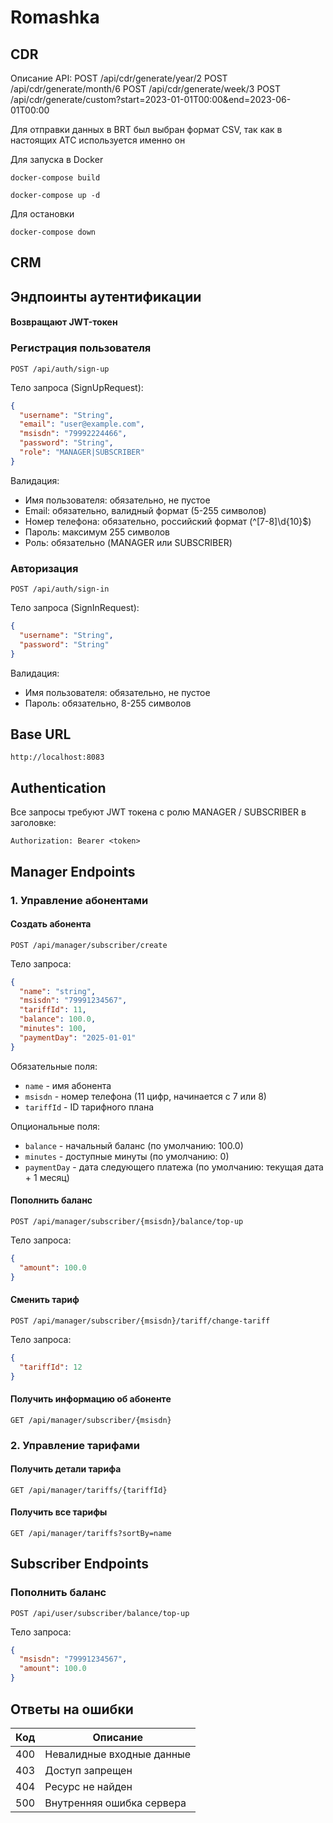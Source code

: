 # Romashka
## CDR

Описание API:
POST /api/cdr/generate/year/2
POST /api/cdr/generate/month/6
POST /api/cdr/generate/week/3
POST /api/cdr/generate/custom?start=2023-01-01T00:00&end=2023-06-01T00:00

Для отправки данных в BRT был выбран формат CSV, так как в настоящих ATC используется именно он

Для запуска в Docker

```
docker-compose build
```

```
docker-compose up -d
```

Для остановки

```
docker-compose down
```

## CRM

## Эндпоинты аутентификации

#### Возвращают JWT-токен

### Регистрация пользователя
```
POST /api/auth/sign-up
```
Тело запроса (SignUpRequest):
```json
{
  "username": "String",
  "email": "user@example.com",
  "msisdn": "79992224466",
  "password": "String",
  "role": "MANAGER|SUBSCRIBER"
}
```
Валидация:
- Имя пользователя: обязательно, не пустое
- Email: обязательно, валидный формат (5-255 символов)
- Номер телефона: обязательно, российский формат (^[7-8]\d{10}$)
- Пароль: максимум 255 символов
- Роль: обязательно (MANAGER или SUBSCRIBER)

### Авторизация
```
POST /api/auth/sign-in
```
Тело запроса (SignInRequest):
```json
{
  "username": "String",
  "password": "String"
}
```
Валидация:
- Имя пользователя: обязательно, не пустое
- Пароль: обязательно, 8-255 символов

## Base URL
```http://localhost:8083```

## Authentication
Все запросы требуют JWT токена с ролю MANAGER / SUBSCRIBER в заголовке:
```
Authorization: Bearer <token>
```

## Manager Endpoints

### 1. Управление абонентами

#### Создать абонента
```
POST /api/manager/subscriber/create
```
Тело запроса:
```json
{
  "name": "string",
  "msisdn": "79991234567",
  "tariffId": 11,
  "balance": 100.0,
  "minutes": 100,
  "paymentDay": "2025-01-01"
}
```
Обязательные поля:
- `name` - имя абонента
- `msisdn` - номер телефона (11 цифр, начинается с 7 или 8)
- `tariffId` - ID тарифного плана

Опциональные поля:
- `balance` - начальный баланс (по умолчанию: 100.0)
- `minutes` - доступные минуты (по умолчанию: 0)
- `paymentDay` - дата следующего платежа (по умолчанию: текущая дата + 1 месяц)

#### Пополнить баланс
```
POST /api/manager/subscriber/{msisdn}/balance/top-up
```
Тело запроса:
```json
{
  "amount": 100.0
}
```

#### Сменить тариф
```
POST /api/manager/subscriber/{msisdn}/tariff/change-tariff
```
Тело запроса:
```json
{
  "tariffId": 12
}
```

#### Получить информацию об абоненте
```
GET /api/manager/subscriber/{msisdn}
```

### 2. Управление тарифами

#### Получить детали тарифа
```
GET /api/manager/tariffs/{tariffId}
```

#### Получить все тарифы
```
GET /api/manager/tariffs?sortBy=name
```

## Subscriber Endpoints

### Пополнить баланс
```
POST /api/user/subscriber/balance/top-up
```
Тело запроса:
```json
{
  "msisdn": "79991234567",
  "amount": 100.0
}
```

## Ответы на ошибки

| Код | Описание |
|-----|----------|
| 400 | Невалидные входные данные |
| 403 | Доступ запрещен |
| 404 | Ресурс не найден |
| 500 | Внутренняя ошибка сервера |
